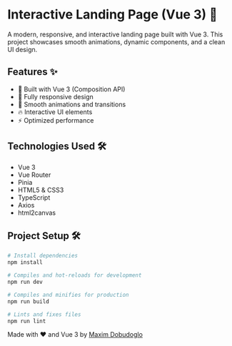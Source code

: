 # Interactive Landing Page (Vue 3) 🌟

A modern, responsive, and interactive landing page built with Vue 3. This project showcases smooth animations, dynamic components, and a clean UI design.

## Features ✨

- 🚀 Built with Vue 3 (Composition API)
- 📱 Fully responsive design
- 🎨 Smooth animations and transitions
- 🔥 Interactive UI elements
- ⚡ Optimized performance

## Technologies Used 🛠️

- Vue 3
- Vue Router 
- Pinia
- HTML5 & CSS3
- TypeScript
- Axios
- html2canvas

## Project Setup 🛠️

```bash
# Install dependencies
npm install

# Compiles and hot-reloads for development
npm run dev

# Compiles and minifies for production
npm run build

# Lints and fixes files
npm run lint
```

Made with ❤️ and Vue 3 by [Maxim Dobudoglo](https://github.com/dobudogloM)
